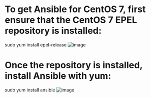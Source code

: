 # To get Ansible for CentOS 7, first ensure that the CentOS 7 EPEL repository is installed:

sudo yum install epel-release
![image](https://user-images.githubusercontent.com/96326288/210484392-230381f6-fba2-456e-8546-9d69bc3d5104.png)


# Once the repository is installed, install Ansible with yum:

sudo yum install ansible
![image](https://user-images.githubusercontent.com/96326288/210484410-eca577e4-9ed2-49fb-bfd1-8a0c57cc7e1f.png)

